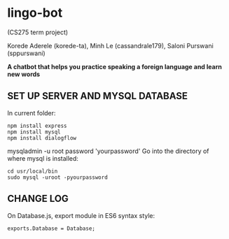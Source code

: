 # lingo-bot
(CS275 term project)

Korede Aderele (korede-ta), Minh Le (cassandrale179), Saloni Purswani (sppurswani)

__A chatbot that helps you practice speaking a foreign language and learn new words__


## SET UP SERVER AND MYSQL DATABASE
In current folder:
```
npm install express
npm install mysql
npm install dialogflow
```

mysqladmin -u root password 'yourpassword'
Go into the directory of where mysql is installed:
```
cd usr/local/bin
sudo mysql -uroot -pyourpassword
```


## CHANGE LOG
On Database.js, export module in ES6 syntax style:
```
exports.Database = Database;
```
